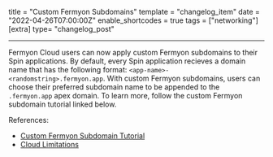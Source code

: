title = "Custom Fermyon Subdomains"
template = "changelog_item"
date = "2022-04-26T07:00:00Z"
enable_shortcodes = true
tags = ["networking"]
[extra]
type= "changelog_post"

---

Fermyon Cloud users can now apply custom Fermyon subdomains to their Spin applications. By default, every Spin application recieves a domain name that has the following format: `<app-name>-<randomstring>.fermyon.app`. With custom Fermyon subdomains, users can choose their preferred subdomain name to be appended to the `.fermyon.app` apex domain. To learn more, follow the custom Fermyon subdomain tutorial linked below. 

<!-- break -->

References:

- [Custom Fermyon Subdomain Tutorial](https://developer.fermyon.com/cloud/custom-fermyon-domain) 
- [Cloud Limitations](https://developer.fermyon.com/cloud/faq)